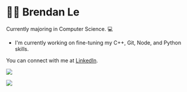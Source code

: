 # 👨‍💻 Brendan Le
Currently majoring in Computer Science. 💻

- I'm currently working on fine-tuning my C++, Git, Node, and Python skills.

You can connect with me at [LinkedIn](https://www.linkedin.com/in/lebrendan/).

<p>
    <img align="center" src="https://github-readme-stats.vercel.app/api?username=brendanle&show_icons=true&count_private=true&theme=moltack&hide=stars,prs&show_icons=true"/>
</p>

<p>
    <img align="center" src="https://streak-stats.demolab.com?user=brendanle&theme=darcula&hide_border=true"/>
</p>

